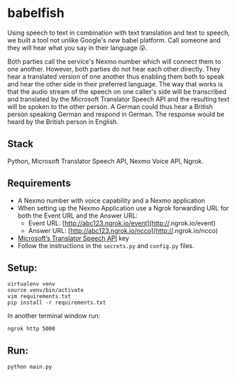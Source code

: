 # babelfish

Using speech to text in combination with text translation and text to speech, we built a tool not unlike Google's _new_ babel platform. Call someone and they will hear what you say in their language 😮.

Both parties call the service's Nexmo number which will connect them to one another. However, both parties do not hear each other directly. They hear a translated version of one another thus enabling them both to speak and hear the other side in their preferred language. The way that works is that the audio stream of the speech on one caller's side will be transcribed and translated by the Microsoft Translator Speech API and the resulting text will be spoken to the other person. A German could thus hear a British person speaking German and respond in German. The response would be heard by the British person in English.

## Stack

Python, Microsoft Translator Speech API, Nexmo Voice API, Ngrok.

## Requirements

- A Nexmo number with voice capability and a Nexmo application
- When setting up the Nexmo Application use a Ngrok forwarding URL for both the Event URL and the Answer URL:
    - Event URL: [http://abc123.ngrok.io/event](http://<abc123>.ngrok.io/event)
    - Answer URL: [http://abc123.ngrok.io/ncco](http://<abc123>.ngrok.io/ncco)
- [Microsoft’s Translator Speech API](http://docs.microsofttranslator.com/speech-translate.html) key
- Follow the instructions in the `secrets.py` and `config.py` files.

## Setup:

```
virtualenv venv
source venv/bin/activate
vim requirements.txt
pip install -r requirements.txt
```

In another terminal window run:
```
ngrok http 5000
```

## Run:
```
python main.py
```
